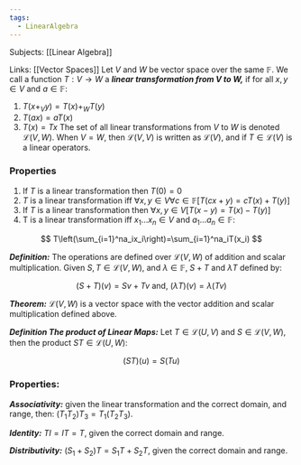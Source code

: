 ```yaml
---
tags:
  - LinearAlgebra
---
```

Subjects: [[Linear Algebra]]

Links: [[Vector Spaces]]
Let $V$ and $W$ be vector space over the same $\mathbb{F}$. We call a function $T: V \to W$ a _**linear transformation from $V$ to $W$,**_ if for all $x, y \in V$ and $a \in\mathbb{F}$:

1. $T(x+_Vy) = T(x) +_W T(y)$
2. $T(ax) = aT(x)$
3. $T(x) = Tx$
The set of all linear transformations from $V$ to $W$ is denoted $\mathcal{L}(V,W)$. When $V = W$, then $\mathcal{L}(V,V)$ is written as $\mathcal{L}(V)$, and if $T\in\mathcal{L}(V)$ is a linear operators.

### Properties

1. If $T$ is a linear transformation then $T(0) = 0$
2. $T$ is a linear transformation iff $\forall x, y \in V \forall c \in\mathbb{F}[T(cx+y) = cT(x) + T(y)]$
3. If $T$ is a linear transformation then $\forall x,y\in V[T(x-y) = T(x) - T(y) ]$
4. T is a linear transformation iff $x_1 \dots x_n \in V$ and $a_1 \dots a_n \in \mathbb{F}$:

$$ T\left(\sum_{i=1}^na_ix_i\right)=\sum_{i=1}^na_iT(x_i) $$

_**Definition:**_ The operations are defined over $\mathcal{L}(V,W)$ of addition and scalar multiplication. Given $S, T \in \mathcal{L}(V,W)$, and $\lambda\in\mathbb{F}$, $S+T$ and $\lambda T$ defined by:

$$ (S+T)(v) =Sv+Tv \text{ and, } (\lambda T)(v) = \lambda (Tv) $$

_**Theorem:**_ $\mathcal{L}(V,W)$ is a vector space with the vector addition and scalar multiplication defined above.

_**Definition The product of Linear Maps:**_ Let $T\in\mathcal{L}(U, V)$ and $S\in\mathcal{L}(V, W)$, then the product $ST \in\mathcal{L}(U,W)$:

$$ (ST)(u)=S(Tu) $$

### Properties:

_**Associativity:**_ given the linear transformation and the correct domain, and range, then: $(T_1T_2)T_3=T_1(T_2T_3)$.

_**Identity:**_ $TI = IT = T$, given the correct domain and range.

_**Distributivity:**_ $(S_1 + S_2)T=S_1T+S_2T$, given the correct domain and range.